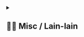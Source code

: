 <details> 
  <summary>
  <h2> ⛓️‍💥 Misc / Lain-lain</h2> 
  </summary>

<p>
<div align="center">
<h3>
  🗣️ Powered By:
</h3>
<img src="https://awesome-svg.vercel.app/card/card_2?name=NightRunners02&summary=Newbie%20Developer&style=nameColor:rgba(223,255,0,1);summaryColor:rgba(57,255,20,1);backgroundColor:rgba(0,0,0,1);" />

---
<h3>
  🌠 Starred:
</h3>
  
[![Stargazers repo roster for @NightRunners02/](https://reporoster.com/stars/NightRunners02/Pemrograman-Web_Modul-3_Codelab_Khairy)](https://github.com/NightRunners02/Pemrograman-Web_Modul-3_Codelab_Khairy/stargazers)

---
<h3>
  🪐 Forked:
</h3>

[![Forkers repo roster for @NightRunners02/](https://reporoster.com/forks/NightRunners02/Pemrograman-Web_Modul-3_Codelab_Khairy)](https://github.com/NightRunners02/Pemrograman-Web_Modul-3_Codelab_Khairy/network/members)

---
<h3>
  💫 Star History:
</h3>

[![Star History Chart](https://api.star-history.com/svg?repos=NightRunners02/Pemrograman-Web_Modul-3_Codelab_Khairy&type=Date)](https://star-history.com/#NightRunners02/Pemrograman-Web_Modul-3_Codelab_Khairy&Date)

</p>
</div>
</details>
